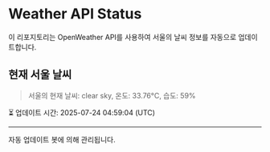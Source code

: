 
# Weather API Status

이 리포지토리는 OpenWeather API를 사용하여 서울의 날씨 정보를 자동으로 업데이트합니다.

## 현재 서울 날씨
> 서울의 현재 날씨: clear sky, 온도: 33.76°C, 습도: 59%

⏳ 업데이트 시간: 2025-07-24 04:59:04 (UTC)

---
자동 업데이트 봇에 의해 관리됩니다.
